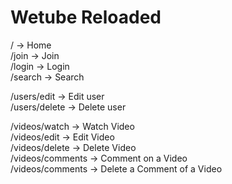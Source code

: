 # Wetube Reloaded

/ -> Home<br>
/join -> Join<br>
/login -> Login<br>
/search -> Search

/users/edit -> Edit user<br>
/users/delete -> Delete user

/videos/watch -> Watch Video<br>
/videos/edit -> Edit Video<br>
/videos/delete -> Delete Video<br>
/videos/comments -> Comment on a Video<br>
/videos/comments -> Delete a Comment of a Video
